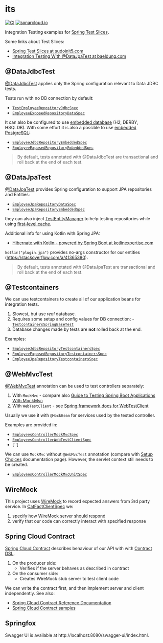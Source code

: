 # its

[![CI](https://github.com/wiiitek/its/actions/workflows/main.yml/badge.svg)](https://github.com/wiiitek/its/actions/workflows/main.yml)
[![sonarcloud.io](https://sonarcloud.io/api/project_badges/measure?project=wiiitek_its&metric=alert_status)](https://sonarcloud.io/dashboard?id=wiiitek_its)

Integration Testing examples for [Spring Test Slices].

Some links about Test Slices:

- [Spring Test Slices at sudoinit5.com]
- [Integration Testing With @DataJpaTest at baeldung.com]

## @DataJdbcTest

[@DataJdbcTest] applies only the Spring configuration relevant to Data JDBC tests.

Tests run with no DB connection by default:

- [`TestEmployeeRepositoryJdbcSpec`](https://github.com/wiiitek/its/tree/main/server/src/test/groovy/pl/kubiczak/test/spring/integration/demo/server/employees/jdbc/TestEmployeeRepositoryJdbcSpec.groovy)
- [`EmployeeExposedRepositoryDataSpec`](https://github.com/wiiitek/its/tree/main/server/src/test/groovy/pl/kubiczak/test/spring/integration/demo/server/employees/exposed/EmployeeExposedRepositoryDataSpec.groovy)

It can also be configured to use [embedded database] (H2, DERBY, HSQLDB).
With some effort it is also a possible to use [embedded PostgreSQL]:

- [`EmployeeJdbcRepositoryEmbeddedSpec`](https://github.com/wiiitek/its/tree/main/server/src/test/groovy/pl/kubiczak/test/spring/integration/demo/server/employees/jdbc/EmployeeJdbcRepositoryEmbeddedSpec.groovy)
- [`EmployeeExposedRepositoryEmbeddedSpec`](https://github.com/wiiitek/its/tree/main/server/src/test/groovy/pl/kubiczak/test/spring/integration/demo/server/employees/exposed/EmployeeExposedRepositoryEmbeddedSpec.groovy)

> By default, tests annotated with @DataJdbcTest are transactional and roll back at the end of each test.

## @DataJpaTest

[@DataJpaTest] provides Spring configuration to support JPA repositories and Entities:

- [`EmployeeJpaRepositoryDataSpec`](https://github.com/wiiitek/its/tree/main/server/src/test/groovy/pl/kubiczak/test/spring/integration/demo/server/employees/jpa/EmployeeJpaRepositoryDataSpec.groovy)
- [`EmployeeJpaRepositoryEmbeddedSpec`](https://github.com/wiiitek/its/tree/main/server/src/test/groovy/pl/kubiczak/test/spring/integration/demo/server/employees/jpa/EmployeeJpaRepositoryEmbeddedSpec.groovy)

they can also inject [TestEntityManager] to help testing repositories while using [first-level cache].

Additional info for using Kotlin with Spring JPA:

- [Hibernate with Kotlin - powered by Spring Boot at kotlinexpertise.com]

`kotlin("plugin.jpa")` provides no-args constructor for our entities (https://stackoverflow.com/a/41365380).

> By default, tests annotated with @DataJpaTest are transactional and roll back at the end of each test.

## @Testcontainers

We can use testcontainers to create all of our application beans for integration tests.

1. Slowest, but use *real* database.
2. Requires some setup and config values for DB connection:
   -[`TestcontainersSpringBaseTest`](https://github.com/wiiitek/its/tree/main/server/src/test/groovy/pl/kubiczak/test/spring/integration/demo/server/employees/TestcontainersSpringBaseTest.groovy)
3. Database changes made by tests are **not** rolled back at the end.

Examples:

- [`EmployeeJdbcRepositoryTestcontainersSpec`](https://github.com/wiiitek/its/tree/main/server/src/test/groovy/pl/kubiczak/test/spring/integration/demo/server/employees/jdbc/EmployeeJdbcRepositoryTestcontainersSpec.groovy)
- [`EmployeeExposedRepositoryTestcontainersSpec`](https://github.com/wiiitek/its/tree/main/server/src/test/groovy/pl/kubiczak/test/spring/integration/demo/server/employees/exposed/EmployeeExposedRepositoryTestcontainersSpec.groovy)
- [`EmployeeJpaRepositoryTestcontainersSpec`](https://github.com/wiiitek/its/tree/main/server/src/test/groovy/pl/kubiczak/test/spring/integration/demo/server/employees/jpa/EmployeeJpaRepositoryTestcontainersSpec.groovy)

## @WebMvcTest

[@WebMvcTest] annotation can be used to test controllers separately:

1. With `MockMvc` - compare also [Guide to Testing Spring Boot Applications With MockMvc]
2. With `WebTestClient` - see [Spring framework docs for WebTestClient]

Usually we use it with `@MockBean` for services used by the tested controller.

Examples are provided in:

- [`EmployeesControllerMockMvcSpec`](https://github.com/wiiitek/its/tree/main/server/src/test/groovy/pl/kubiczak/test/spring/integration/demo/server/employees/EmployeesControllerMockMvcSpec.groovy)
- [`EmployeesControllerWebTestClientSpec`](https://github.com/wiiitek/its/tree/main/server/src/test/groovy/pl/kubiczak/test/spring/integration/demo/server/employees/EmployeesControllerWebTestClientSpec.groovy)
- [``]

We can use `MockMvc` without `@WebMvcTest` annotation
(compare with [Setup Choices](https://docs.spring.io/spring-framework/reference/testing/spring-mvc-test-framework/server-setup-options.html) documentation page).
However, the servlet context still needs to be created.

- [`EmployeesControllerMockMvcUnitSpec`](https://github.com/wiiitek/its/blob/main/server/src/test/groovy/pl/kubiczak/test/spring/integration/demo/employees/EmployeesControllerMockMvcUnitSpec.groovy)

## WireMock

This project uses [WireMock](https://wiremock.org/docs/overview/) to record expected answers from 3rd party service.
In
[CatFactClientSpec](https://github.com/wiiitek/its/blob/main/server/src/test/groovy/pl/kubiczak/test/spring/integration/demo/cats/CatFactClientSpec.groovy)
we:

1. specify how WireMock server should respond
2. verify that our code can correctly interact with specified response

## Spring Cloud Contract

[Spring Cloud Contract] describes behaviour of our API with with
[Contract DSL].

1. On the producer side:
    * Verifies if the server behaves as described in contract
2. On the consumer side:
    * Creates WireMock stub server to test client code

We can write the contract first, and then implement server and client independently.
See also:

* [Spring Cloud Contract Reference Documentation]
* [Spring Cloud Contract samples]

## Springfox

Swagger UI is available at http://localhost:8080/swagger-ui/index.html.

[Spring Test Slices]: https://www.baeldung.com/spring-tests#5-using-test-slices
[Spring Test Slices at sudoinit5.com]: https://www.sudoinit5.com/post/spring-test-slices/#testing-just-jpa
[Integration Testing With @DataJpaTest at baeldung.com]: https://www.baeldung.com/spring-boot-testing#integration-testing-with-datajpatest

[@DataJdbcTest]: https://docs.spring.io/spring-boot/docs/current/reference/html/features.html#features.testing.spring-boot-applications.autoconfigured-spring-data-jdbc
[@DataJpaTest]: https://docs.spring.io/spring-boot/docs/current/reference/html/features.html#features.testing.spring-boot-applications.autoconfigured-spring-data-jpa
[@WebMvcTest]: https://docs.spring.io/spring-boot/docs/current/reference/html/features.html#features.testing.spring-boot-applications.spring-mvc-tests

[embedded database]: https://github.com/spring-projects/spring-boot/blob/main/spring-boot-project/spring-boot/src/main/java/org/springframework/boot/jdbc/EmbeddedDatabaseConnection.java
[embedded PostgreSQL]: https://stackoverflow.com/a/49011982

[Hibernate with Kotlin - powered by Spring Boot at kotlinexpertise.com]: https://kotlinexpertise.com/hibernate-with-kotlin-spring-boot/

[TestEntityManager]: https://zetcode.com/springboot/testentitymanager/
[first-level cache]: https://howtodoinjava.com/hibernate/understanding-hibernate-first-level-cache-with-example/

[Guide to Testing Spring Boot Applications With MockMvc]: https://rieckpil.de/guide-to-testing-spring-boot-applications-with-mockmvc/
[Spring framework docs for WebTestClient]: https://spring.getdocs.org/en-US/spring-framework-docs/docs/testing/integration-testing/webtestclient.html

[Spring Cloud Contract]: https://spring.io/projects/spring-cloud-contract
[Contract DSL]: https://cloud.spring.io/spring-cloud-contract/reference/html/project-features.html#contract-dsl
[Spring Cloud Contract Reference Documentation]: https://cloud.spring.io/spring-cloud-contract/reference/html/index.html
[Spring Cloud Contract samples]: https://github.com/spring-cloud-samples/spring-cloud-contract-samples

